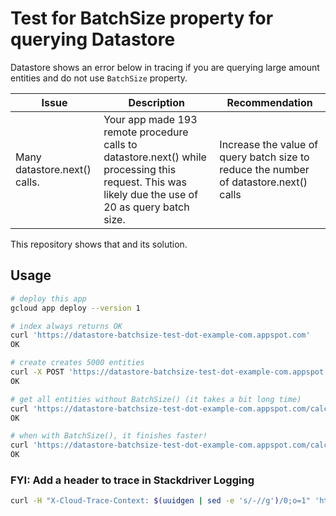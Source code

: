 # Test for BatchSize property for querying Datastore

Datastore shows an error below in tracing if you are querying large amount entities and do not use `BatchSize` property.

| Issue | Description | Recommendation |
|---|---|---|
| Many datastore.next() calls. | Your app made 193 remote procedure calls to datastore.next() while processing this request. This was likely due the use of 20 as query batch size. | Increase the value of query batch size to reduce the number of datastore.next() calls |

This repository shows that and its solution.

## Usage

```sh
# deploy this app
gcloud app deploy --version 1

# index always returns OK
curl 'https://datastore-batchsize-test-dot-example-com.appspot.com'
OK

# create creates 5000 entities
curl -X POST 'https://datastore-batchsize-test-dot-example-com.appspot.com/create'
OK

# get all entities without BatchSize() (it takes a bit long time)
curl 'https://datastore-batchsize-test-dot-example-com.appspot.com/calc'
OK

# when with BatchSize(), it finishes faster!
curl 'https://datastore-batchsize-test-dot-example-com.appspot.com/calc?batchsize=1'
OK
```

### FYI: Add a header to trace in Stackdriver Logging

```sh
curl -H "X-Cloud-Trace-Context: $(uuidgen | sed -e 's/-//g')/0;o=1" 'https://datastore-batchsize-test-dot-example-com.appspot.com/calc'
```
